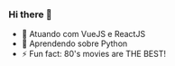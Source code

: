 ### Hi there 👋

- 🔭 Atuando com VueJS e ReactJS
- 🌱 Aprendendo sobre Python
- ⚡ Fun fact: 80's movies are THE BEST!
